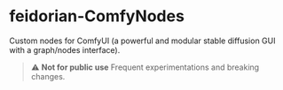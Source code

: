 # feidorian-ComfyNodes
Custom nodes for ComfyUI (a powerful and modular stable diffusion GUI with a graph/nodes interface).

> :warning: **Not for public use** Frequent experimentations and breaking changes. 